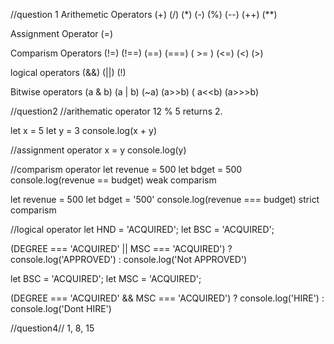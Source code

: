 //question 1
Arithemetic Operators
(+) (/) (\*) (-) (%) (--) (++) (\*\*)

Assignment Operator
(=)

Comparism Operators
(!=) (!==) (==) (===) ( >= ) (<=) (<) (>)

logical operators
(&&) (||) (!)

Bitwise operators
(a & b) (a | b) (~a) (a>>b) ( a<<b) (a>>>b)

//question2
//arithematic operator
12 % 5 returns 2.

let x = 5
let y = 3
console.log(x + y)

//assignment operator
x = y
console.log(y)

//comparism operator
let revenue = 500
let bdget = 500
console.log(revenue == budget) weak comparism

let revenue = 500
let bdget = '500'
console.log(revenue === budget) strict comparism

//logical operator
let HND = 'ACQUIRED';
let BSC = 'ACQUIRED';

(DEGREE === 'ACQUIRED' || MSC === 'ACQUIRED') ? console.log('APPROVED') : console.log('Not APPROVED')

let BSC = 'ACQUIRED';
let MSC = 'ACQUIRED';

(DEGREE === 'ACQUIRED' && MSC === 'ACQUIRED') ? console.log('HIRE') : console.log('Dont HIRE')

//question4//
1, 8, 15
